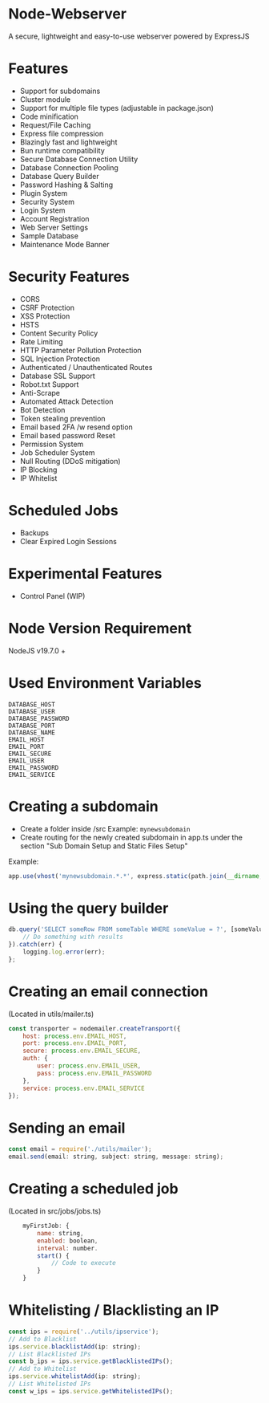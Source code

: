 # Node-Webserver
A secure, lightweight and easy-to-use webserver powered by ExpressJS

# Features
- Support for subdomains
- Cluster module
- Support for multiple file types (adjustable in package.json)
- Code minification
- Request/File Caching
- Express file compression
- Blazingly fast and lightweight
- Bun runtime compatibility
- Secure Database Connection Utility
- Database Connection Pooling
- Database Query Builder
- Password Hashing & Salting
- Plugin System
- Security System
- Login System
- Account Registration
- Web Server Settings
- Sample Database
- Maintenance Mode Banner

# Security Features
- CORS
- CSRF Protection
- XSS Protection
- HSTS
- Content Security Policy
- Rate Limiting
- HTTP Parameter Pollution Protection
- SQL Injection Protection
- Authenticated / Unauthenticated Routes
- Database SSL Support
- Robot.txt Support
- Anti-Scrape
- Automated Attack Detection
- Bot Detection
- Token stealing prevention
- Email based 2FA /w resend option
- Email based password Reset
- Permission System
- Job Scheduler System
- Null Routing (DDoS mitigation)
- IP Blocking
- IP Whitelist

# Scheduled Jobs
- Backups
- Clear Expired Login Sessions

# Experimental Features
- Control Panel (WIP)

# Node Version Requirement
NodeJS v19.7.0 +

# Used Environment Variables
```
DATABASE_HOST
DATABASE_USER
DATABASE_PASSWORD
DATABASE_PORT
DATABASE_NAME
EMAIL_HOST
EMAIL_PORT
EMAIL_SECURE
EMAIL_USER
EMAIL_PASSWORD
EMAIL_SERVICE
```

# Creating a subdomain
- Create a folder inside /src
Example: ``mynewsubdomain``
- Create routing for the newly created subdomain in app.ts under the section "Sub Domain Setup and Static Files Setup"

Example:

```js
app.use(vhost('mynewsubdomain.*.*', express.static(path.join(__dirname, '/mynewsubdomain'))));
```

# Using the query builder
```js
db.query('SELECT someRow FROM someTable WHERE someValue = ?', [someValue]).then((results) => {
    // Do something with results
}).catch(err) {
    logging.log.error(err);
};

```

# Creating an email connection
(Located in utils/mailer.ts)
```js
const transporter = nodemailer.createTransport({
    host: process.env.EMAIL_HOST,
    port: process.env.EMAIL_PORT,
    secure: process.env.EMAIL_SECURE,
    auth: {
        user: process.env.EMAIL_USER,
        pass: process.env.EMAIL_PASSWORD
    },
    service: process.env.EMAIL_SERVICE
});
```

# Sending an email
```js
const email = require('./utils/mailer');
email.send(email: string, subject: string, message: string);
```

# Creating a scheduled job
(Located in src/jobs/jobs.ts)
```js
    myFirstJob: {
        name: string,
        enabled: boolean,
        interval: number.
        start() {
            // Code to execute
        }
    }
```

# Whitelisting / Blacklisting an IP
```js
const ips = require('../utils/ipservice');
// Add to Blacklist
ips.service.blacklistAdd(ip: string);
// List Blacklisted IPs
const b_ips = ips.service.getBlacklistedIPs();
// Add to Whitelist
ips.service.whitelistAdd(ip: string);
// List Whitelisted IPs
const w_ips = ips.service.getWhitelistedIPs();
```